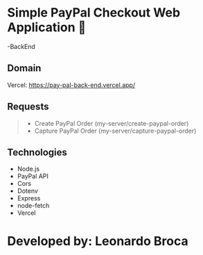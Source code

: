 # Simple PayPal Checkout Web Application 🚀
-BackEnd 

## Domain
Vercel: https://pay-pal-back-end.vercel.app/

## Requests
> - Create PayPal Order (my-server/create-paypal-order)
> - Capture PayPal Order (my-server/capture-paypal-order)

## Technologies
- Node.js <br/>
- PayPal API <br/>
- Cors <br/>
- Dotenv <br/>
- Express <br/>
- node-fetch <br/>
- Vercel <br/>

# Developed by: Leonardo Broca

